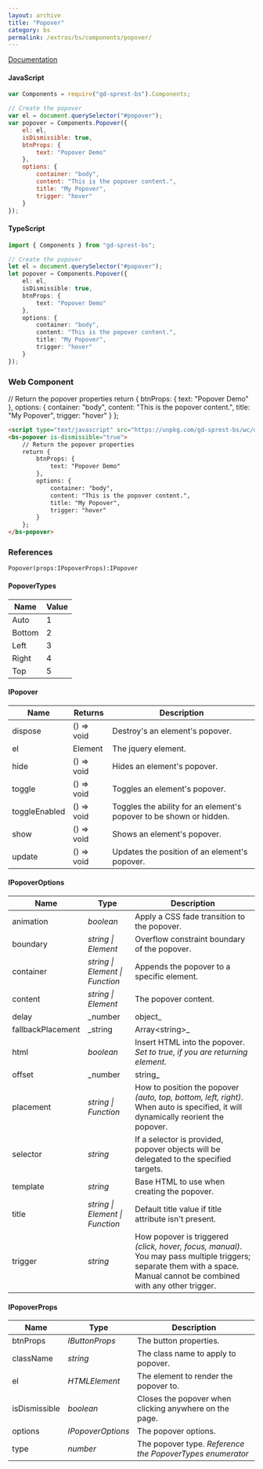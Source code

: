 ```yaml
---
layout: archive
title: "Popover"
category: bs
permalink: /extras/bs/components/popover/
---
```

[Documentation](https://getbootstrap.com/docs/4.4/components/popovers)

<div id="popoverDemo"></div>

#### JavaScript
```js
var Components = require("gd-sprest-bs").Components;

// Create the popover
var el = document.querySelector("#popover");
var popover = Components.Popover({
    el: el,
    isDismissible: true,
    btnProps: {
        text: "Popover Demo"
    },
    options: {
        container: "body",
        content: "This is the popover content.",
        title: "My Popover",
        trigger: "hover"
    }
});
```

#### TypeScript

```ts
import { Components } from "gd-sprest-bs";

// Create the popover
let el = document.querySelector("#popover");
let popover = Components.Popover({
    el: el,
    isDismissible: true,
    btnProps: {
        text: "Popover Demo"
    },
    options: {
        container: "body",
        content: "This is the popover content.",
        title: "My Popover",
        trigger: "hover"
    }
});
```

### Web Component

<bs-popover is-dismissible="true">
    // Return the popover properties
    return {
        btnProps: {
            text: "Popover Demo"
        },
        options: {
            container: "body",
            content: "This is the popover content.",
            title: "My Popover",
            trigger: "hover"
        }
    };
</bs-popover>

```html
<script type="text/javascript" src="https://unpkg.com/gd-sprest-bs/wc/dist/gd-sprest-bs.js"></script>
<bs-popover is-dismissible="true">
    // Return the popover properties
    return {
        btnProps: {
            text: "Popover Demo"
        },
        options: {
            container: "body",
            content: "This is the popover content.",
            title: "My Popover",
            trigger: "hover"
        }
    };
</bs-popover>
```

### References

```
Popover(props:IPopoverProps):IPopover
```

#### PopoverTypes

| Name | Value |
| --- | --- |
| Auto | 1 |
| Bottom | 2 |
| Left | 3 |
| Right | 4 |
| Top | 5 |

#### IPopover

| Name | Returns | Description |
| --- | --- | --- |
| dispose | () => void | Destroy's an element's popover. |
| el | Element | The jquery element. |
| hide | () => void | Hides an element's popover. |
| toggle | () => void | Toggles an element's popover. |
| toggleEnabled | () => void | Toggles the ability for an element's popover to be shown or hidden. |
| show | () => void | Shows an element's popover. |
| update | () => void | Updates the position of an element's popover. |

#### IPopoverOptions

| Name | Type | Description |
| --- | --- | --- |
| animation | _boolean_ | Apply a CSS fade transition to the popover. |
| boundary | _string \| Element_ | Overflow constraint boundary of the popover. |
| container | _string \| Element \| Function_ | Appends the popover to a specific element. |
| content | _string \| Element_ | The popover content. |
| delay | _number | object_ | Delay showing and hiding the popover (ms) - does not apply to manual trigger type. |
| fallbackPlacement | _string | Array&lt;string&gt;_ | Allow to specify which position Popper will use on fallback. |
| html | _boolean_ | Insert HTML into the popover. _Set to true, if you are returning element._ |
| offset | _number | string_ | Offset of the popover relative to its target. |
| placement | _string \| Function_ | How to position the popover _(auto, top, bottom, left, right)_. When auto is specified, it will dynamically reorient the popover. |
| selector | _string_ | If a selector is provided, popover objects will be delegated to the specified targets. |
| template | _string_ | Base HTML to use when creating the popover. |
| title | _string \| Element \| Function_ | Default title value if title attribute isn't present. |
| trigger | _string_ | How popover is triggered _(click, hover, focus, manual)_. You may pass multiple triggers; separate them with a space. Manual cannot be combined with any other trigger. |

#### IPopoverProps

| Name | Type | Description |
| --- | --- | --- |
| btnProps | _IButtonProps_ | The button properties. |
| className | _string_ | The class name to apply to popover. |
| el | _HTMLElement_ | The element to render the popover to. |
| isDismissible | _boolean_ | Closes the popover when clicking anywhere on the page. |
| options | _IPopoverOptions_ | The popover options. |
| type | _number_ | The popover type. _Reference the PopoverTypes enumerator_ |

<script type="text/javascript" src="https://unpkg.com/gd-sprest-bs/dist/gd-sprest-bs-icons.js"></script>
<script type="text/javascript">
    // Wait for the window to be loaded
    window.addEventListener("load", function() {
        // See if a popover exists
        var popover = document.querySelector("#popoverDemo");
        if(popover) {
            // Render the popover
            $REST.Components.Popover({
                el: popover,
                isDismissible: true,
                btnProps: {
                    text: "Popover Demo"
                },
                options: {
                    container: "body",
                    content: "This is the popover content.",
                    title: "My Popover",
                    trigger: "hover"
                }
            });
        }
    });
</script>